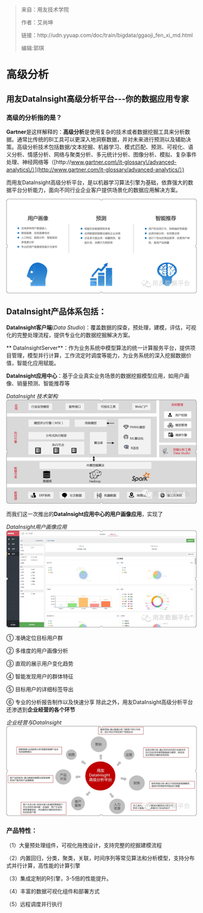 > 来自：用友技术学院
> 
> 作者：艾尚坤
> 
> 链接：http:\/\/udn.yyuap.com\/doc\/train\/bigdata\/ggaoji\_fen\_xi\_md.html
> 
> 编辑:郭琪

# 高级分析

## 用友DataInsight高级分析平台---你的数据应用专家

### 高级的分析指的是？

**Gartner**是这样解释的：**高级分析**是使用复杂的技术或者数据挖掘工具来分析数据。通常比传统的BI工具可以更深入地洞察数据，并对未来进行预测以及辅助决策。高级分析技术包括数据\/文本挖掘、机器学习、模式匹配、预测、可视化、语义分析、情感分析、网络与聚类分析、多元统计分析、图像分析、模拟、复杂事件处理、神经网络等（[http:\/\/www.gartner.com\/it-glossary\/advanced-analytics\/）](http://www.gartner.com/it-glossary/advanced-analytics/）)

而用友DataInsight高级分析平台，是以机器学习算法引擎为基础，依靠强大的数据平台分析能力，面向不同行业企业客户提供场景化的数据应用解决方案。

![](QQ图片20161129162431.png)

## DataInsight产品体系包括：

**DataInsight客户端**\(_Data Studio_\)：覆盖数据的探查，预处理，建模，评估，可视化的完整处理流程，提供专业化的数据挖掘解决方案。

**  DataInsightServer**：作为业务系统中模型算法的统一计算服务平台，提供项目管理，模型并行计算，工作流定时调度等能力，为业务系统的深入挖掘数据价值，智能化应用赋能。

**DataInsight应用中心**：基于企业真实业务场景的数据挖掘模型应用，如用户画像、销量预测、智能推荐等

_DataInsight 技术架构_
![](QQ图片20161129162730.png)

而我们这一次推出的**DataInsight应用中心的用户画像应用**，实现了

_DataInsight用户画像应用_
![](QQ图片20161129162858.png)

①        准确定位目标用户群

②        多维度的用户画像分析

③        直观的展示用户变化趋势

④        智能发现用户的群体特征

⑤        目标用户的详细标签导出

⑥        专业的分析报告制作以及快速分享
除此之外，用友DataInsight高级分析平台还渗透到**企业经营的各个环节**

_企业经营与DataInsight_
![](QQ图片20161129163040.png)

### 产品特性：

（1）大量预处理组件，可视化拖拽设计，支持完整的挖掘建模流程

（2）内置回归，分类，聚类，关联，时间序列等常见算法和分析模型，支持分布式并行计算，高性能的计算引擎

（3）集成定制的R引擎，3-5倍的性能提升。

（4）丰富的数据可视化组件和部署方式

（5）远程调度并行执行

